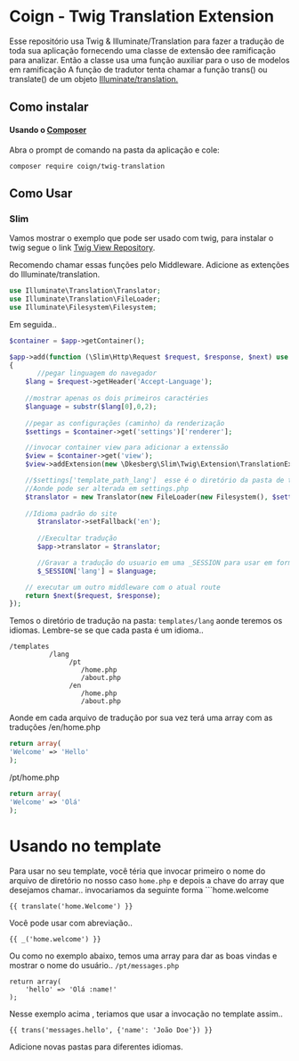 # Coign - Twig Translation Extension

Esse repositório usa Twig & Illuminate/Translation para fazer a tradução de toda sua aplicação
fornecendo uma classe de extensão dee ramificação para analizar. Então a classe usa uma função auxiliar para o uso de modelos em ramificação
 A função de tradutor tenta chamar a função trans() ou translate() de um objeto  [Illuminate/translation.](https://github.com/illuminate/translation)
## Como instalar

#### Usando o [Composer](http://getcomposer.org/)

Abra o prompt de comando na pasta da aplicação e cole:
```
composer require coign/twig-translation
```
  

## Como Usar

### Slim

Vamos mostrar o exemplo que pode ser usado com twig, para instalar o twig segue o link [Twig View Repository](https://github.com/slimphp/Twig-View).

Recomendo chamar essas funções pelo Middleware.
Adicione as extenções do Illuminate/translation.
```php
use Illuminate\Translation\Translator;
use Illuminate\Translation\FileLoader;
use Illuminate\Filesystem\Filesystem;
```

Em seguida..
```php
$container = $app->getContainer();

$app->add(function (\Slim\Http\Request $request, $response, $next) use ($app,$container)
{
	   //pegar linguagem do navegador
    $lang = $request->getHeader('Accept-Language');
    
    //mostrar apenas os dois primeiros caractéries
    $language = substr($lang[0],0,2);
    
    //pegar as configurações (caminho) da renderização
    $settings = $container->get('settings')['renderer'];

    //invocar container view para adicionar a extenssão
    $view = $container->get('view');
    $view->addExtension(new \Dkesberg\Slim\Twig\Extension\TranslationExtension());

    //$settings['template_path_lang']  esse é o diretório da pasta de tradução
    //Aonde pode ser alterada em settings.php
    $translator = new Translator(new FileLoader(new Filesystem(), $settings['template_path_lang']), $language);
    
    //Idioma padrão do site
	   $translator->setFallback('en');
    
	   //Execultar tradução
	   $app->translator = $translator;

	   //Gravar a tradução do usuario em uma _SESSION para usar em formularios navegador etc..
	   $_SESSION['lang'] = $language;

    // executar um outro middleware com o atual route
    return $next($request, $response);
});
```
Temos o diretório de tradução na pasta: ```templates/lang``` aonde teremos os idiomas.
Lembre-se se que cada pasta é um idioma..
```
/templates
          /lang
               /pt
                  /home.php
                  /about.php
               /en
                  /home.php
                  /about.php
```
Aonde em cada arquivo de tradução por sua vez terá uma array com as traduções
/en/home.php
```php
return array(
'Welcome' => 'Hello'
); 
```
/pt/home.php
```php
return array(
'Welcome' => 'Olá'
); 
```

# Usando no template
Para usar no seu template, você téria que invocar primeiro o nome do arquivo de diretório no nosso caso ```home.php``` e depois a chave do array que desejamos chamar..
invocariamos da seguinte forma ```home.welcome
```
{{ translate('home.Welcome') }}
```
Você pode usar com abreviação..
```
{{ _('home.welcome') }}
```
Ou como no exemplo abaixo, temos uma array para dar as boas vindas e mostrar o nome do usuário..
```/pt/messages.php```
```
return array(
	'hello' => 'Olá :name!'
);
```
Nesse exemplo acima , teriamos que usar a invocação no template assim..
```
{{ trans('messages.hello', {'name': 'João Doe'}) }}
```

Adicione novas pastas para diferentes idiomas.
